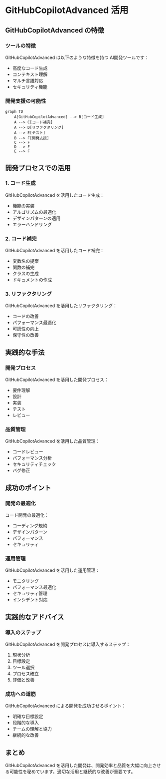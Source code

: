 # GitHubCopilotAdvanced 活用

## GitHubCopilotAdvanced の特徴

### ツールの特徴

GitHubCopilotAdvanced は以下のような特徴を持つ AI開発ツールです：

- 高度なコード生成
- コンテキスト理解
- マルチ言語対応
- セキュリティ機能

### 開発支援の可能性

```mermaid
graph TD
    A[GitHubCopilotAdvanced] --> B[コード生成]
    A --> C[コード補完]
    A --> D[リファクタリング]
    A --> E[テスト]
    B --> F[開発支援]
    C --> F
    D --> F
    E --> F
```

## 開発プロセスでの活用

### 1. コード生成

GitHubCopilotAdvanced を活用したコード生成：

- 機能の実装
- アルゴリズムの最適化
- デザインパターンの適用
- エラーハンドリング

### 2. コード補完

GitHubCopilotAdvanced を活用したコード補完：

- 変数名の提案
- 関数の補完
- クラスの生成
- ドキュメントの作成

### 3. リファクタリング

GitHubCopilotAdvanced を活用したリファクタリング：

- コードの改善
- パフォーマンス最適化
- 可読性の向上
- 保守性の改善

## 実践的な手法

### 開発プロセス

GitHubCopilotAdvanced を活用した開発プロセス：

- 要件理解
- 設計
- 実装
- テスト
- レビュー

### 品質管理

GitHubCopilotAdvanced を活用した品質管理：

- コードレビュー
- パフォーマンス分析
- セキュリティチェック
- バグ修正

## 成功のポイント

### 開発の最適化

コード開発の最適化：

- コーディング規約
- デザインパターン
- パフォーマンス
- セキュリティ

### 運用管理

GitHubCopilotAdvanced を活用した運用管理：

- モニタリング
- パフォーマンス最適化
- セキュリティ管理
- インシデント対応

## 実践的なアドバイス

### 導入のステップ

GitHubCopilotAdvanced を開発プロセスに導入するステップ：

1. 現状分析
2. 目標設定
3. ツール選択
4. プロセス確立
5. 評価と改善

### 成功への道筋

GitHubCopilotAdvanced による開発を成功させるポイント：

- 明確な目標設定
- 段階的な導入
- チームの理解と協力
- 継続的な改善

## まとめ

GitHubCopilotAdvanced を活用した開発は、開発効率と品質を大幅に向上させる可能性を秘めています。適切な活用と継続的な改善が重要です。
